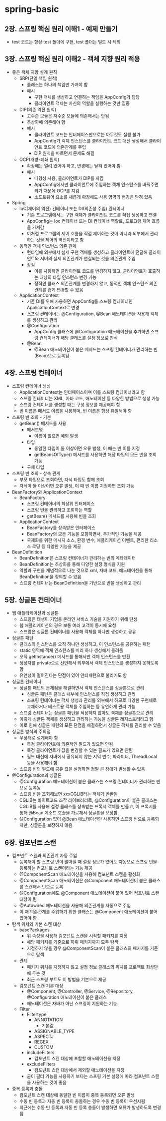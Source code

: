# spring-basic

## 2장. 스프링 핵심 원리 이해1 - 예제 만들기

- test 코드는 항상 test 폴더에 구현, test 폴더는 빌드 시 제외

## 3장. 스프링 핵심 원리 이해2 - 객체 지향 원리 적용

- 좋은 객체 지향 설계 원칙
    - SRP(단일 책임 원칙)
        - 클래스는 하나의 책임만 가져야 함
        - 예시
            - 구현 객체를 생성하고 연결하는 책임을 AppConfig가 담당
            - 클라이언트 객체는 자신의 역할을 실행하는 것만 집중
    - DIP(의존 역전 원칙)
        - 고수준 모듈은 저수준 모듈에 의존해서는 안됨
        - 추상화에 의존해야 함
        - 예시
            - 클라이언트 코드는 인터페이스만으로는 아무것도 실행 불가
            - AppConfig가 객체 인스턴스를 클라이언트 코드 대신 생성해서 클라이언트 코드에 의존관계를 주입
            - DIP 원칙을 따르면서 문제도 해결
    - OCP(개방-폐쇄 원칙)
        - 확장에는 열려 있어야 하고, 변경에는 닫혀 있어야 함
        - 예시
            - 다형성 사용, 클라이언트가 DIP를 지킴
            - AppConfig에서만 클라이언트에 주입하는 객체 인스턴스를 바꿔주면 되기 때문에 OCP를 지킴
            - 소프트웨어 요소를 새롭게 확장해도 사용 영역의 변경은 닫혀 있음
- Spring
    - IoC(제어의 역전) 컨테이너 또는 DI(의존성 주입) 컨테이너
        - 기존 프로그램에서는 구현 객체가 클라이언트 코드를 직접 생성하고 연결
        - AppConfig는 Ioc 컨테이너 또는 DI 컨테이너 역할로, 프로그램 제어 흐름을 가져감
        - 이처럼 프로그램의 제어 흐름을 직접 제어하는 것이 아니라 외부에서 관리하는 것을 제어의 역전이라고 함
    - 동적인 객체 인스턴스 의존 관계
        - 런타임에 외부에서 실제 구현 객체를 생성하고 클라이언트에 전달해 클라이언트와 서버의 실제 의존관계가 연결되는 것을 의존관계 주입
        - 장점
            - 이를 사용하면 클라이언트 코드를 변경하지 않고, 클라이언트가 호출하는 대상의 타입 인스턴스 변경 가능
            - 정적인 클래스 의존관계를 변경하지 않고, 동적인 객체 인스턴스 의존관계를 쉽게 변경할 수 있음
    - ApplicationContext
        - 기존 DI를 위해 사용하던 AppConfig를 스프링 컨테이너인 ApplicationContext로 변경
        - 스프링 컨테이너는 @Configuration, @Bean 애노테이션을 사용해 객체를 생성하고 관리
        - @Configuration
            - AppConfig 클래스에 @Configuration 애노테이션을 추가하면 스프링 컨테이너가 해당 클래스를 설정 정보로 인식
        - @Bean
            - @Bean 애노테이션이 붙은 메서드는 스프링 컨테이너가 관리하는 빈(Bean)으로 등록됨

## 4장. 스프링 컨테이너

- 스프링 컨테이너 생성
    - ApplicationContext는 인터페이스이며 이를 스프링 컨테이너라고 함
    - 스프링 컨테이너는 XML, 자바 코드, 애노테이션 등 다양한 방법으로 생성 가능
    - 스프링 컨테이너를 생성할 때는 구성 정보를 제공해야 함
    - 빈 이름은 메서드 이름을 사용하며, 빈 이름은 항상 유일해야 함
- 스프링 빈 조회 - 기본
    - getBean() 메서드를 사용
        - 메서드명
            - 이름이 없으면 예외 발생
        - 타입
            - 동일한 타입이 둘 이상이면 오류 발생, 이 때는 빈 이름 지정
            - getBeansOfType() 메서드를 사용하면 해당 타입의 모든 빈을 조회 가능
        - 구체 타입
- 스프링 빈 조회 - 상속 관계
    - 부모 타입으로 조회하면, 자식 타입도 함께 조회
    - 자식이 둘 이상이면 오류 발생, 이 때 빈 이름 지정하면 조회 가능
- BeanFactory와 ApplicationContext
    - BeanFactory
        - 스프링 컨테이너의 최상위 인터페이스
        - 스프링 빈을 관리하고 조회하는 역할
        - getBean() 메서드를 사용해 빈을 조회
    - ApplicationContext
        - BeanFactory를 상속받은 인터페이스
        - BeanFactory의 모든 기능을 포함하면서, 추가적인 기능을 제공
        - 국제화를 위한 메시지 소스, 환경 변수, 애플리케이션 이벤트, 편리한 리소스 로딩 등 다양한 기능을 제공
- BeanDefinition
    - BeanDefinition은 스프링 컨테이너가 관리하는 빈의 메타데이터
    - BeanDefinition는 추상화를 통해 다양한 설정 형식을 지원
    - 역할과 구현을 개념적으로 나눈 것으로 xml, 자바 코드, 애노테이션을 통해 BeanDefinition을 정의할 수 있음
    - 스프링 컨테이너는 BeanDefinition을 기반으로 빈을 생성하고 관리

## 5장. 싱글톤 컨테이너

- 웹 애플리케이션과 싱글톤
    - 스프링은 태생이 기업용 온라인 서비스 기술을 지원하기 위해 탄생
    - 웹 애플리케이션의 경우 보통 여러 고객이 동시에 요청
    - 스프링은 싱글톤 컨테이너를 사용해 객체를 하나만 생성하고 공유
- 싱글톤 패턴
    - 클래스의 인스턴스를 오직 하나만 생성하고, 이 인스턴스를 공유하는 패턴
    - static 영역에 객체 인스턴스를 미리 하나 생성해서 올려둠
    - 오직 getInstance() 메서드를 통해서만 객체 인스턴스를 반환
    - 생성자를 private으로 선언해서 외부에서 객체 인스턴스를 생성하지 못하도록 함
    - 유연성이 떨어진다는 단점이 있어 안티패턴으로 불리기도 함
- 싱글톤 컨테이너
    - 싱글톤 패턴의 문제점을 해결하면서 객체 인스턴스를 싱글톤으로 관리
        - 싱글톤 패턴은 클래스 내부에 인스턴스를 직접 생성하고 관리
        - 스프링 컨테이너는 객체 생성과 관리를 외부에서 하므로 다양한 구현체로 교체하거나 테스트용 객체를 주입하는 등 유연하게 관리 가능
    - 스프링 컨테이너는 싱글톤 패턴을 적용하지 않아도 객체를 싱글톤으로 관리
    - 이렇게 싱글톤 객체를 생성하고 관리하는 기능을 싱글톤 레지스트리라고 함
    - 이로 인해 싱글톤 패턴의 모든 단점을 해결하면서 싱글톤 객체를 관리할 수 있음
- 싱글톤 방식의 주의점
    - 무상태로 설계해야 함
        - 특정 클라이언트에 의존적인 필드가 있으면 안됨
        - 특정 클라이언트가 값을 변경할 수 있는 필드가 있으면 안됨
        - 필드 대신에 자바에서 공유되지 않는 지역 변수, 파라미터, ThreadLocal 등을 사용해야 함
    - 스프링 빈의 필드에 공유 값을 설정하면 정말 큰 장애가 발생할 수 있음
- @Configuration과 싱글톤
    - @Configuration 애노테이션이 붙은 클래스는 스프링 컨테이너가 관리하는 빈으로 등록됨
    - 스프링 빈을 조회해보면 xxxCGLIB라는 객체가 반환됨
    - CGLIB는 바이트코드 조작 라이브러리로, @Configuration이 붙은 클래스는 CGLIB를 사용해 설정 클래스를 상속받는 프록시 객체를 만들고, 이 프록시를 통해
      @Bean 메소드 호출을 가로채서 싱글톤을 보장함
    - @Configuration 없이 @Bean 애노테이션만 사용하면 스프링 빈으로 등록되지만, 싱글톤을 보장하지 않음

## 6장. 컴포넌트 스캔

- 컴포넌트 스캔과 의존관계 자동 주입
    - 등록해야 할 스프링 빈이 많아질 때 설정 정보가 없어도 자동으로 스프링 빈을 등록하는 컴포넌트 스캔이라는 기능 제공
    - @ComponentScan 애노테이션을 사용해 컴포넌트 스캔을 활성화
    - @ComponentScan 애노테이션은 @Component 애노테이션이 붙은 클래스를 스캔해서 빈으로 등록
    - @Configuration에도 @Component 애노테이션이 붙어 있어 컴포넌트 스캔 대상이 됨
    - @Autowired 애노테이션을 사용해 의존관계를 자동으로 주입
    - 이 때 의존관계를 주입하기 위한 클래스는 @Component 애노테이션이 붙어 있어야 함
- 탐색 위치와 기본 스캔 대상
    - basePackages
        - 위 속성을 사용해 컴포넌트 스캔을 시작할 패키지를 지정
        - 해당 패키지를 기준으로 하위 패키지까지 모두 탐색
        - 지정하지 않을 경우 @ComponentScan이 붙은 클래스의 패키지를 기준으로 탐색
    - 관례
        - 패키지 위치를 지정하지 않고 설정 정보 클래스의 위치를 프로젝트 최상단에 두는 것
        - 최근 스프링 부트도 이 방법을 기본으로 제공
    - 컴포넌트 스캔 기본 대상
        - @Component, @Controller, @Service, @Repository, @Configuration 애노테이션이 붙은 클래스
        - 애노테이션은 자바가 아닌 스프링이 지원하는 기능
    - Filter
        - Filtertype
            - ANNOTATION
                - 기본값
            - ASSIGNABLE_TYPE
            - ASPECTJ
            - REGEX
            - CUSTOM
        - includeFilters
            - 컴포넌트 스캔 대상에 포함할 애노테이션을 지정
        - excludeFilters
            - 컴포넌트 스캔 대상에서 제외할 애노테이션을 지정
        - 굳이 필터 기능을 사용하기 보다는 스프링 기본 설정에 따라 컴포넌트 스캔을 사용하는 것이 좋음
- 중복 등록과 충돌
    - 컴포넌트 스캔 대상에 동일한 빈 이름이 중복 등록되면 오류 발생
    - 수동 빈 등록과 자동 빈 등록이 충돌하는 경우 수동 빈 등록이 우선시됨
    - 최근에는 수동 빈 등록과 자동 빈 등록 충돌이 발생하면 오류가 발생하도록 변경됨